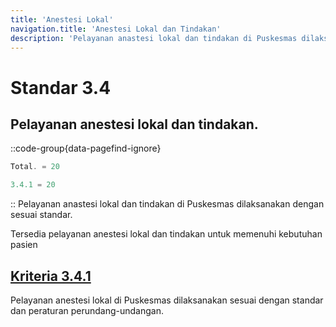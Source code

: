 ```yaml
---
title: 'Anestesi Lokal'
navigation.title: 'Anestesi Lokal dan Tindakan'
description: 'Pelayanan anastesi lokal dan tindakan di Puskesmas dilaksanakan dengan sesuai standar. Tersedia pelayanan anestesi lokal dan tindakan untuk memenuhi kebutuhan pasien '
---
```


# Standar 3.4
## Pelayanan anestesi lokal dan tindakan. 
::code-group{data-pagefind-ignore}
```js [Nilai]
Total. = 20
```
```js [Kriteria]
3.4.1 = 20
```
::
Pelayanan anastesi lokal dan tindakan di Puskesmas dilaksanakan dengan sesuai standar. 

Tersedia pelayanan anestesi lokal dan tindakan untuk memenuhi kebutuhan pasien 

## [Kriteria 3.4.1](/3/4/1) 
Pelayanan anestesi lokal di Puskesmas dilaksanakan sesuai dengan standar dan peraturan perundang-undangan.


